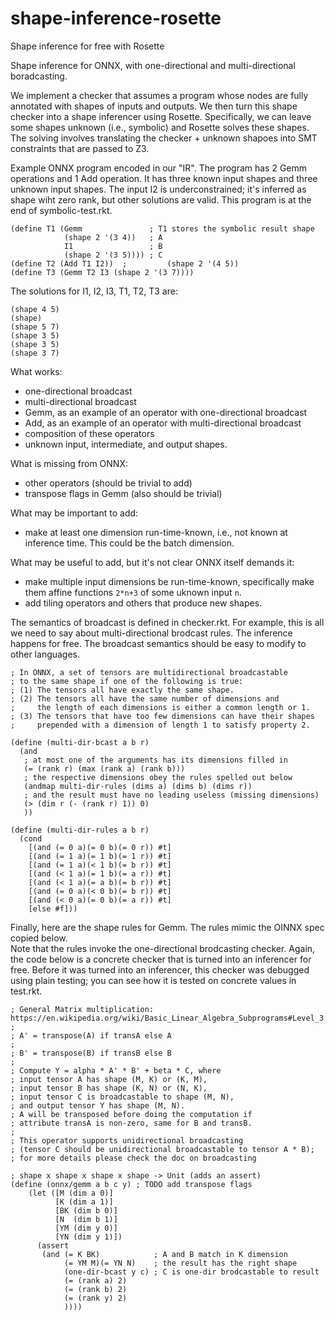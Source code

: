 # shape-inference-rosette
Shape inference for free with Rosette

Shape inference for ONNX, with one-directional and multi-directional boradcasting.

We implement a checker that assumes a program whose nodes are fully annotated with shapes of inputs and outputs.  We then turn this shape checker into a shape inferencer using Rosette.  Specifically, we can leave some shapes unknown (i.e., symbolic) and Rosette solves these shapes.  The solving involves translating the checker + unknown shapoes into SMT constraints that are passed to Z3. 

Example ONNX program encoded in our "IR".  The program has 2 Gemm operations and 1 Add operation.  It has three known input shapes and three unknown input shapes. The input I2 is underconstrained; it's inferred as shape wiht zero rank, but other solutions are valid. This program is at the end of symbolic-test.rkt.

```
(define T1 (Gemm               ; T1 stores the symbolic result shape
            (shape 2 '(3 4))   ; A
            I1                 ; B
            (shape 2 '(3 5)))) ; C
(define T2 (Add T1 I2))  ;         (shape 2 '(4 5))         
(define T3 (Gemm T2 I3 (shape 2 '(3 7))))
```

The solutions for I1, I2, I3, T1, T2, T3 are:
```
(shape 4 5)
(shape)
(shape 5 7)
(shape 3 5)
(shape 3 5)
(shape 3 7)
```
What works:
* one-directional broadcast
* multi-directional broadcast
* Gemm, as an example of an operator with one-directional broadcast
* Add, as an example of an operator with multi-directional broadcast
* composition of these operators
* unknown input, intermediate, and output shapes. 

What is missing from ONNX:
* other operators (should be trivial to add)
* transpose flags in Gemm (also should be trivial)

What may be important to add:
* make at least one dimension run-time-known, i.e., not known at inference time.  This could be the batch dimension.

What may be useful to add, but it's not clear ONNX itself demands it:
* make multiple input dimensions be run-time-known, specifically make them affine functions `2*n+3` of some uknown input `n`. 
* add tiling operators and others that produce new shapes. 

The semantics of broadcast is defined in checker.rkt.  For example, this is all we need to say about multi-directional brodcast rules.  The inference happens for free.  The broadcast semantics should be easy to modify to other languages. 
```
; In ONNX, a set of tensors are multidirectional broadcastable
; to the same shape if one of the following is true:
; (1) The tensors all have exactly the same shape.
; (2) The tensors all have the same number of dimensions and
;     the length of each dimensions is either a common length or 1.
; (3) The tensors that have too few dimensions can have their shapes
;     prepended with a dimension of length 1 to satisfy property 2.

(define (multi-dir-bcast a b r)
  (and
   ; at most one of the arguments has its dimensions filled in  
   (= (rank r) (max (rank a) (rank b)))
   ; the respective dimensions obey the rules spelled out below
   (andmap multi-dir-rules (dims a) (dims b) (dims r))
   ; and the result must have no leading useless (missing dimensions)
   (> (dim r (- (rank r) 1)) 0)  
   ))

(define (multi-dir-rules a b r)
  (cond
    [(and (= 0 a)(= 0 b)(= 0 r)) #t]
    [(and (= 1 a)(= 1 b)(= 1 r)) #t]
    [(and (= 1 a)(< 1 b)(= b r)) #t]
    [(and (< 1 a)(= 1 b)(= a r)) #t]
    [(and (< 1 a)(= a b)(= b r)) #t]
    [(and (= 0 a)(< 0 b)(= b r)) #t]
    [(and (< 0 a)(= 0 b)(= a r)) #t]
    [else #f]))
```
Finally, here are the shape rules for Gemm. The rules mimic the OINNX spec copied below.  
Note that the rules invoke the one-directional brodcasting checker. Again, the code below is a concrete checker that is turned into an inferencer for free.  Before it was turned into an inferencer, this checker was debugged using plain testing; you can see how it is tested on concrete values in test.rkt.
```
; General Matrix multiplication: https://en.wikipedia.org/wiki/Basic_Linear_Algebra_Subprograms#Level_3
;
; A' = transpose(A) if transA else A
; 
; B' = transpose(B) if transB else B
; 
; Compute Y = alpha * A' * B' + beta * C, where
; input tensor A has shape (M, K) or (K, M),
; input tensor B has shape (K, N) or (N, K),
; input tensor C is broadcastable to shape (M, N),
; and output tensor Y has shape (M, N).
; A will be transposed before doing the computation if
; attribute transA is non-zero, same for B and transB.
; 
; This operator supports unidirectional broadcasting
; (tensor C should be unidirectional broadcastable to tensor A * B);
; for more details please check the doc on broadcasting

; shape x shape x shape x shape -> Unit (adds an assert)
(define (onnx/gemm a b c y) ; TODO add transpose flags
    (let ([M (dim a 0)]
          [K (dim a 1)]
          [BK (dim b 0)]
          [N  (dim b 1)]
          [YM (dim y 0)]
          [YN (dim y 1)])
      (assert
       (and (= K BK)            ; A and B match in K dimension 
            (= YM M)(= YN N)    ; the result has the right shape
            (one-dir-bcast y c) ; C is one-dir brodcastable to result
            (= (rank a) 2)
            (= (rank b) 2)
            (= (rank y) 2)
            ))))
```
